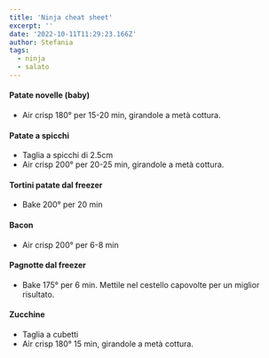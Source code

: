 ```yaml
---
title: 'Ninja cheat sheet'
excerpt: ''
date: '2022-10-11T11:29:23.166Z'
author: Stefania
tags:
  - ninja
  - salato
---
```


#### Patate novelle (baby)

- Air crisp 180° per 15-20 min, girandole a metà cottura.

#### Patate a spicchi

- Taglia a spicchi di 2.5cm
- Air crisp 200° per 20-25 min, girandole a metà cottura.

#### Tortini patate dal freezer

- Bake 200° per 20 min

#### Bacon

- Air crisp 200° per 6-8 min

#### Pagnotte dal freezer

- Bake 175° per 6 min. Mettile nel cestello capovolte per un miglior risultato.

#### Zucchine

- Taglia a cubetti
- Air crisp 180° 15 min, girandole a metà cottura.
